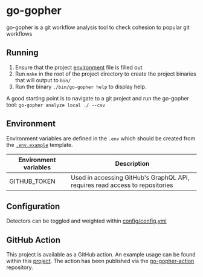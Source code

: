 # go-gopher

go-gopher is a git workflow analysis tool to check cohesion to popular git workflows

## Running

1. Ensure that the project [environment](#environment) file is filled out
2. Run `make` in the root of the project directory to create the project binaries that will output to `bin/`
4. Run the binary `./bin/go-gopher help` to display help.

A good starting point is to navigate to a git project and run the go-gopher tool: `go-gopher analyze local ./ --csv`

## Environment

Environment variables are defined in the `.env` which should be created from the [`.env.example`](.env.example) template.

| Environment variables | Description                                                                           |
| --------------------- | ------------------------------------------------------------------------------------- |
| GITHUB_TOKEN          | Used in accessing GitHub's GraphQL API, requires read access to repositories          |

## Configuration

Detectors can be toggled and weighted within [config/config.yml](./config/config.json)

## GitHub Action

This project is available as a GitHub action. An example usage can be found within this [project](.github/workflows/git-gopher.yml). The action has been published via the [go-gopher-action](https://github.com/Git-Gopher/go-gopher-action) repository.

